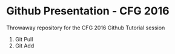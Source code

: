 # Github Presentation - CFG 2016
Throwaway repository for the CFG 2016 Github Tutorial session

1. Git Pull
2. Git Add